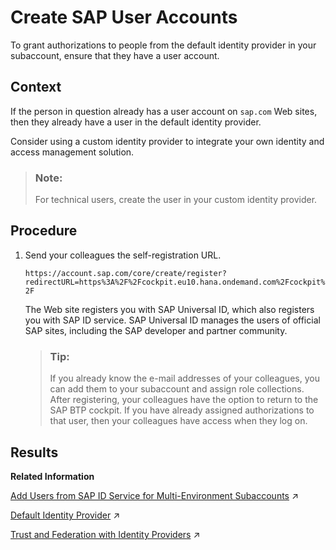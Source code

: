 <!-- copy51ec990e1d6e42468eafb733a503c92b -->

# Create SAP User Accounts

To grant authorizations to people from the default identity provider in your subaccount, ensure that they have a user account.



## Context

If the person in question already has a user account on `sap.com` Web sites, then they already have a user in the default identity provider.

Consider using a custom identity provider to integrate your own identity and access management solution.

> ### Note:  
> For technical users, create the user in your custom identity provider.



## Procedure

1.  Send your colleagues the self-registration URL.

    `https://account.sap.com/core/create/register?redirectURL=https%3A%2F%2Fcockpit.eu10.hana.ondemand.com%2Fcockpit%2F`

    The Web site registers you with SAP Universal ID, which also registers you with SAP ID service. SAP Universal ID manages the users of official SAP sites, including the SAP developer and partner community.

    > ### Tip:  
    > If you already know the e-mail addresses of your colleagues, you can add them to your subaccount and assign role collections. After registering, your colleagues have the option to return to the SAP BTP cockpit. If you have already assigned authorizations to that user, then your colleagues have access when they log on.




<a name="copy51ec990e1d6e42468eafb733a503c92b__result_yzf_ccq_p5b"/>

## Results

**Related Information**  


[Add Users from SAP ID Service for Multi-Environment Subaccounts](https://help.sap.com/viewer/ae8e8427ecdf407790d96dad93b5f723/Cloud/en-US/760ab77e5afd4c15ae70ec7ff59e02ef.html "Before you can assign role collection to a user from SAP ID service, ensure that this user exists in your subaccount.") :arrow_upper_right:

[Default Identity Provider](https://help.sap.com/viewer/ae8e8427ecdf407790d96dad93b5f723/Cloud/en-US/d6a8db70bdde459f92f2837349f95090.html "SAP ID service is the default identity provider for both platform users and business users (in applications) at SAP BTP. You can start using it without further configuration.") :arrow_upper_right:

[Trust and Federation with Identity Providers](https://help.sap.com/viewer/ae8e8427ecdf407790d96dad93b5f723/Cloud/en-US/cb1bc8f1bd5c482e891063960d7acd78.html "When setting up accounts you need to assign users. While we provide you with your first users to get you started, your organization has identity providers that you want to integrate.") :arrow_upper_right:

